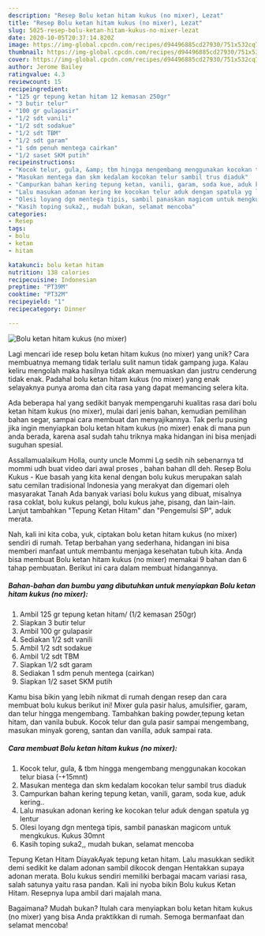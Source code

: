 ```yaml
---
description: "Resep Bolu ketan hitam kukus (no mixer), Lezat"
title: "Resep Bolu ketan hitam kukus (no mixer), Lezat"
slug: 5025-resep-bolu-ketan-hitam-kukus-no-mixer-lezat
date: 2020-10-05T20:37:14.820Z
image: https://img-global.cpcdn.com/recipes/d94496885cd27930/751x532cq70/bolu-ketan-hitam-kukus-no-mixer-foto-resep-utama.jpg
thumbnail: https://img-global.cpcdn.com/recipes/d94496885cd27930/751x532cq70/bolu-ketan-hitam-kukus-no-mixer-foto-resep-utama.jpg
cover: https://img-global.cpcdn.com/recipes/d94496885cd27930/751x532cq70/bolu-ketan-hitam-kukus-no-mixer-foto-resep-utama.jpg
author: Jerome Bailey
ratingvalue: 4.3
reviewcount: 15
recipeingredient:
- "125 gr tepung ketan hitam 12 kemasan 250gr"
- "3 butir telur"
- "100 gr gulapasir"
- "1/2 sdt vanili"
- "1/2 sdt sodakue"
- "1/2 sdt TBM"
- "1/2 sdt garam"
- "1 sdm penuh mentega cairkan"
- "1/2 saset SKM putih"
recipeinstructions:
- "Kocok telur, gula, &amp; tbm hingga mengembang menggunakan kocokan telur biasa (-+15mnt)"
- "Masukan mentega dan skm kedalam kocokan telur sambil trus diaduk"
- "Campurkan bahan kering tepung ketan, vanili, garam, soda kue, aduk kering.."
- "Lalu masukan adonan kering ke kocokan telur aduk dengan spatula yg lentur"
- "Olesi loyang dgn mentega tipis, sambil panaskan magicom untuk mengkukus. Kukus 30mnt"
- "Kasih toping suka2,, mudah bukan, selamat mencoba"
categories:
- Resep
tags:
- bolu
- ketan
- hitam

katakunci: bolu ketan hitam 
nutrition: 138 calories
recipecuisine: Indonesian
preptime: "PT39M"
cooktime: "PT32M"
recipeyield: "1"
recipecategory: Dinner

---
```



![Bolu ketan hitam kukus (no mixer)](https://img-global.cpcdn.com/recipes/d94496885cd27930/751x532cq70/bolu-ketan-hitam-kukus-no-mixer-foto-resep-utama.jpg)

Lagi mencari ide resep bolu ketan hitam kukus (no mixer) yang unik? Cara membuatnya memang tidak terlalu sulit namun tidak gampang juga. Kalau keliru mengolah maka hasilnya tidak akan memuaskan dan justru cenderung tidak enak. Padahal bolu ketan hitam kukus (no mixer) yang enak selayaknya punya aroma dan cita rasa yang dapat memancing selera kita.

Ada beberapa hal yang sedikit banyak mempengaruhi kualitas rasa dari bolu ketan hitam kukus (no mixer), mulai dari jenis bahan, kemudian pemilihan bahan segar, sampai cara membuat dan menyajikannya. Tak perlu pusing jika ingin menyiapkan bolu ketan hitam kukus (no mixer) enak di mana pun anda berada, karena asal sudah tahu triknya maka hidangan ini bisa menjadi suguhan spesial.

Assallamualaikum Holla, ounty uncle Mommi Lg sedih nih sebenarnya td mommi udh buat video dari awal proses , bahan bahan dll deh. Resep Bolu Kukus - Kue basah yang kita kenal dengan bolu kukus merupakan salah satu cemilan tradisional Indonesia yang merakyat dan digemari oleh masyarakat Tanah Ada banyak variasi bolu kukus yang dibuat, misalnya rasa coklat, bolu kukus pelangi, bolu kukus jahe, pisang, dan lain-lain. Lanjut tambahkan &#34;Tepung Ketan Hitam&#34; dan &#34;Pengemulsi SP&#34;, aduk merata.


Nah, kali ini kita coba, yuk, ciptakan bolu ketan hitam kukus (no mixer) sendiri di rumah. Tetap berbahan yang sederhana, hidangan ini bisa memberi manfaat untuk membantu menjaga kesehatan tubuh kita. Anda bisa membuat Bolu ketan hitam kukus (no mixer) memakai 9 bahan dan 6 tahap pembuatan. Berikut ini cara dalam membuat hidangannya.

<!--inarticleads1-->

##### Bahan-bahan dan bumbu yang dibutuhkan untuk menyiapkan Bolu ketan hitam kukus (no mixer):

1. Ambil 125 gr tepung ketan hitam/ (1/2 kemasan 250gr)
1. Siapkan 3 butir telur
1. Ambil 100 gr gulapasir
1. Sediakan 1/2 sdt vanili
1. Ambil 1/2 sdt sodakue
1. Ambil 1/2 sdt TBM
1. Siapkan 1/2 sdt garam
1. Sediakan 1 sdm penuh mentega (cairkan)
1. Siapkan 1/2 saset SKM putih


Kamu bisa bikin yang lebih nikmat di rumah dengan resep dan cara membuat bolu kukus berikut ini! Mixer gula pasir halus, amulsifier, garam, dan telur hingga mengembang. Tambahkan baking powder,tepung ketan hitam, dan vanila bubuk. Kocok telur dan gula pasir sampai mengembang, masukan minyak goreng, santan dan vanilla, aduk sampai rata. 

<!--inarticleads2-->

##### Cara membuat Bolu ketan hitam kukus (no mixer):

1. Kocok telur, gula, &amp; tbm hingga mengembang menggunakan kocokan telur biasa (-+15mnt)
1. Masukan mentega dan skm kedalam kocokan telur sambil trus diaduk
1. Campurkan bahan kering tepung ketan, vanili, garam, soda kue, aduk kering..
1. Lalu masukan adonan kering ke kocokan telur aduk dengan spatula yg lentur
1. Olesi loyang dgn mentega tipis, sambil panaskan magicom untuk mengkukus. Kukus 30mnt
1. Kasih toping suka2,, mudah bukan, selamat mencoba


Tepung Ketan Hitam DiayakAyak tepung ketan hitam. Lalu masukkan sedikit demi sedikit ke dalam adonan sambil dikocok dengan Hentakkan supaya adonan merata. Bolu kukus sendiri memiliki berbagai macam variasi rasa, salah satunya yaitu rasa pandan. Kali ini nyoba bikin Bolu kukus Ketan Hitam. Resepnya lupa ambil dari majalah mana. 

Bagaimana? Mudah bukan? Itulah cara menyiapkan bolu ketan hitam kukus (no mixer) yang bisa Anda praktikkan di rumah. Semoga bermanfaat dan selamat mencoba!
